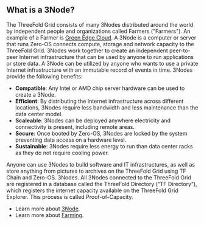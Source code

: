## What is a 3Node?

The ThreeFold Grid consists of many 3Nodes distributed around the world by independent people and organizations called Farmers ("Farmers"). An example of a Farmer is [Green Edge Cloud](https://green-edge.net/). A 3Node is a computer or server that runs Zero-OS connects compute, storage and network capacity to the ThreeFold Grid. 3Nodes work together to create an independent peer-to-peer Internet infrastructure that can be used by anyone to run applications or store data. A 3Node can be utilized by anyone who wants to use a private Internet infrastructure with an immutable record of events in time. 3Nodes provide the following benefits:

- **Compatible**: Any Intel or AMD chip server hardware can be used to create a 3Node.
-  **Efficient**: By distributing the Internet infrastructure across different locations, 3Nodes require less bandwidth and less maintenance than the data center model.
- **Scaleable**: 3Nodes can be deployed anywhere electricity and connectivity is present, including remote areas. 
- **Secure**: Once booted by Zero-OS, 3Nodes are locked by the system preventing data access on a hardware level. 
- **Sustainable**: 3Nodes require less energy to run than data center racks as they do not require cooling power. 

Anyone can use 3Nodes to build software and IT infrastructures, as well as store anything from pictures to archives on the ThreeFold Grid using TF Chain and Zero-OS. 3Nodes. All 3Nodes connected to the ThreeFold Grid are registered in a database called the ThreeFold Directory (“TF Directory”), which registers the internet capacity available on the ThreeFold Grid Explorer. This process is called Proof-of-Capacity. 

- Learn more about [3Node](3node).
- Learn more about [Farming](farming_intro).

